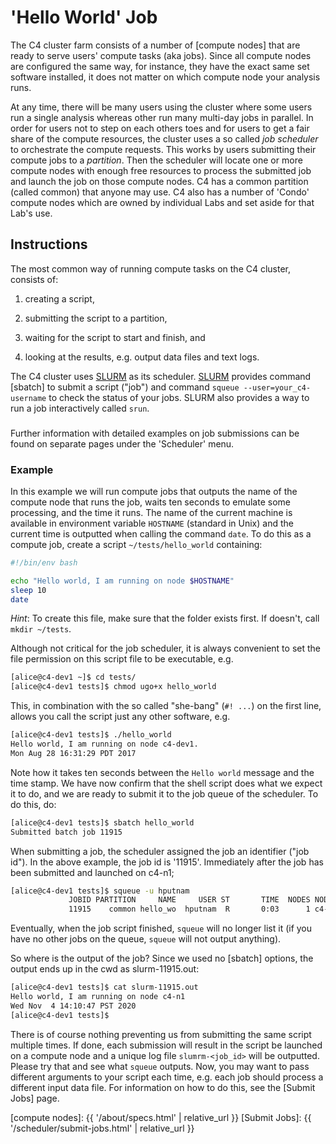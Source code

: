# 'Hello World' Job

The C4 cluster farm consists of a number of [compute nodes] that are ready to serve users' compute tasks (aka jobs).  Since all compute nodes are configured the same way, for instance, they have the exact same set software installed, it does not matter on which compute node your analysis runs.

At any time, there will be many users using the cluster where some users run a single analysis whereas other run many multi-day jobs in parallel.  In order for users not to step on each others toes and for users to get a fair share of the compute resources, the cluster uses a so called _job scheduler_ to orchestrate the compute requests.  This works by users submitting their compute jobs to a _partition_.  Then the scheduler will locate one or more compute nodes with enough free resources to process the submitted job and launch the job on those compute nodes.  C4 has a common partition (called common) that anyone may use. C4 also has a number of 'Condo' compute nodes which are owned by individual Labs and set aside for that Lab's use.


## Instructions

The most common way of running compute tasks on the C4 cluster, consists of:

1. creating a script,

2. submitting the script to a partition,

3. waiting for the script to start and finish, and

4. looking at the results, e.g. output data files and text logs.

The C4 cluster uses [SLURM] as its scheduler.  [SLURM] provides command  [sbatch] to submit a script ("job") and command `squeue --user=your_c4-username` to check the status of your jobs. SLURM also provides a way to run a job interactively called `srun`.


<div class="alert alert-info" role="alert" style="margin-top: 3ex">
Further information with detailed examples on job submissions can be found on separate pages under the 'Scheduler' menu.
</div>


### Example

In this example we will run compute jobs that outputs the name of the compute node that runs the job, waits ten seconds to emulate some processing, and the time it runs.  The name of the current machine is available in environment variable `HOSTNAME` (standard in Unix) and the current time is outputted when calling the command `date`.  To do this as a compute job, create a script `~/tests/hello_world` containing:

```sh
#!/bin/env bash

echo "Hello world, I am running on node $HOSTNAME"
sleep 10
date
```
_Hint_: To create this file, make sure that the folder exists first.  If doesn't, call `mkdir ~/tests`.

Although not critical for the job scheduler, it is always convenient to set the file permission on this script file to be executable, e.g.
```sh
[alice@c4-dev1 ~]$ cd tests/
[alice@c4-dev1 tests]$ chmod ugo+x hello_world
```
This, in combination with the so called "she-bang" (`#! ...`) on the first line, allows you call the script just any other software, e.g.
```sh
[alice@c4-dev1 tests]$ ./hello_world
Hello world, I am running on node c4-dev1.
Mon Aug 28 16:31:29 PDT 2017
```
Note how it takes ten seconds between the `Hello world` message and the time stamp.  We have now confirm that the shell script does what we expect it to do, and we are ready to submit it to the job queue of the scheduler.  To do this, do:
```sh
[alice@c4-dev1 tests]$ sbatch hello_world
Submitted batch job 11915
```

When submitting a job, the scheduler assigned the job an identifier ("job id").  In the above example, the job id is '11915'.  Immediately after the job has been submitted and launched on c4-n1;
```sh
[alice@c4-dev1 tests]$ squeue -u hputnam
             JOBID PARTITION     NAME     USER ST       TIME  NODES NODELIST(REASON) 
             11915    common hello_wo  hputnam  R       0:03      1 c4-n1 
```

Eventually, when the job script finished, `squeue` will no longer list it (if you have no other jobs on the queue, `squeue` will not output anything).

So where is the output of the job?  Since we used no [sbatch] options, the output ends up in the cwd as slurm-11915.out:
```sh
[alice@c4-dev1 tests]$ cat slurm-11915.out
Hello world, I am running on node c4-n1
Wed Nov  4 14:10:47 PST 2020
[alice@c4-dev1 tests]$ 
```

There is of course nothing preventing us from submitting the same script multiple times.  If done, each submission will result in the script be launched on a compute node and a unique log file `slumrm-<job_id>` will be outputted.  Please try that and see what `squeue` outputs.   Now, you may want to pass different arguments to your script each time, e.g. each job should process a different input data file.  For information on how to do this, see the [Submit Jobs] page.


[SLURM]: https://slurm.schedmd.com/documentation.html
[compute nodes]: {{ '/about/specs.html' | relative_url }}
[Submit Jobs]: {{ '/scheduler/submit-jobs.html' | relative_url }}

